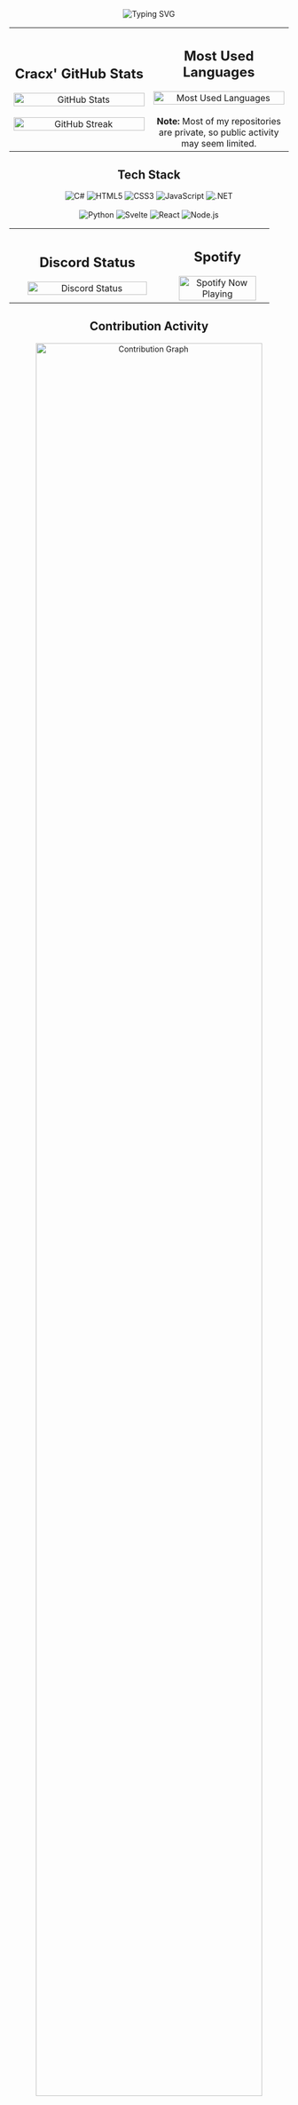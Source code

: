 <div align="center">
  <img src="https://readme-typing-svg.herokuapp.com?font=Fira+Code&size=32&duration=2800&pause=2000&color=A9FEF7&center=true&vCenter=true&width=500&lines=C%23+Developer;Web+Designer;Abstract+Thinker" alt="Typing SVG" />
</div>

<!-- Stats Cards with Better Spacing -->
<table align="center" border="0">
  <tr>
    <td width="50%" align="center">
      <h2><b>Cracx' GitHub Stats</b></h2>
      <img width="100%" src="https://github-readme-stats.vercel.app/api?username=zIFxbixn&show_icons=true&count_private=true&theme=tokyonight&hide_border=true&bg_color=0D1117" alt="GitHub Stats" />
      <br/><br/>
      <img width="100%" src="https://github-readme-streak-stats.herokuapp.com/?user=zIFxbixn&theme=tokyonight&hide_border=true&background=0D1117" alt="GitHub Streak" />
    </td>
    <td width="50%" align="center">
      <h2><b>Most Used Languages</b></h2>
      <img width="100%" src="https://github-readme-stats.vercel.app/api/top-langs/?username=zIFxbixn&layout=compact&theme=tokyonight&hide_border=true&bg_color=0D1117" alt="Most Used Languages" />
      <br/><br/>
      <b>Note:</b> Most of my repositories are private, so public activity may seem limited.
    </td>
  </tr>
</table>

<!-- Tech Stack with Balanced Margins -->
<div align="center">
  <h2><b>Tech Stack</b></h2>
  <div>
    <img src="https://img.shields.io/badge/-C%23-239120?style=for-the-badge&logo=c-sharp&logoColor=white" alt="C#" />
    <img src="https://img.shields.io/badge/-HTML5-E34F26?style=for-the-badge&logo=html5&logoColor=white" alt="HTML5" />
    <img src="https://img.shields.io/badge/-CSS3-1572B6?style=for-the-badge&logo=css3&logoColor=white" alt="CSS3" />
    <img src="https://img.shields.io/badge/-JavaScript-F7DF1E?style=for-the-badge&logo=javascript&logoColor=black" alt="JavaScript" />
    <img src="https://img.shields.io/badge/-.NET-512BD4?style=for-the-badge&logo=dotnet&logoColor=white" alt=".NET" />
  </div>
  <br/>
  <div>
    <img src="https://img.shields.io/badge/-Python-3776AB?style=for-the-badge&logo=python&logoColor=white" alt="Python" />
    <img src="https://img.shields.io/badge/-Svelte-FF3E00?style=for-the-badge&logo=svelte&logoColor=white" alt="Svelte" />
    <img src="https://img.shields.io/badge/-React-61DAFB?style=for-the-badge&logo=react&logoColor=black" alt="React" />
    <img src="https://img.shields.io/badge/-Node.js-339933?style=for-the-badge&logo=nodedotjs&logoColor=white" alt="Node.js" />
  </div>
</div>

<!-- Discord & Spotify with Better Spacing -->
<table align="center" border="0">
  <tr>
    <td width="60%" align="center">
      <h2><b>Discord Status</b></h2>
      <a href="https://discord.com/users/990724908109693018">
        <img width="90%" src="https://discord.c99.nl/widget/theme-3/990724908109693018.png" alt="Discord Status" />
      </a>
    </td>
    <td width="40%" align="center">
      <h2><b>Spotify</b></h2>
      <a href="https://spotify-github-profile.kittinanx.com/api/view.svg?uid=k78a7vn3y1th3gx3y2nqo3cbp&cover_image=true&theme=default&show_offline=true&background_color=121212&interchange=false&bar_color=53b14f&bar_color_cover=true">
        <img width="90%" src="https://spotify-github-profile.kittinanx.com/api/view.svg?uid=k78a7vn3y1th3gx3y2nqo3cbp&cover_image=true&theme=default&show_offline=true&background_color=121212&interchange=false&bar_color=53b14f&bar_color_cover=true" alt="Spotify Now Playing" />
      </a>
    </td>
  </tr>
</table>

<!-- Contribution Graph with Padding -->
<div align="center">
  <h2><b>Contribution Activity</b></h2>
  <img src="https://github-profile-summary-cards.vercel.app/api/cards/profile-details?username=zIFxbixn&theme=tokyonight" width="90%" alt="Contribution Graph"/>
</div>

<!-- Profile Views Counter -->
<div align="center">
  <br/>
  <img src="https://komarev.com/ghpvc/?username=zIFxbixn&color=blueviolet&style=flat-square" alt="Profile Views" />
</div>
